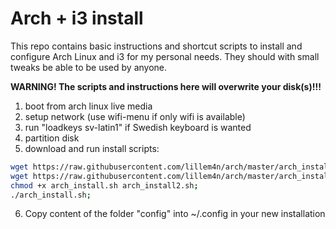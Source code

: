 # Arch + i3 install

This repo contains basic instructions and shortcut scripts to install and configure Arch Linux and i3 for my personal needs. They should with small tweaks be able to be used by anyone.

**WARNING! The scripts and instructions here will overwrite your disk(s)!!!**

1)  boot from arch linux live media  
2)  setup network (use wifi-menu if only wifi is available)  
3) run "loadkeys sv-latin1" if Swedish keyboard is wanted  
4) partition disk  
5) download and run install scripts:  

```bash
wget https://raw.githubusercontent.com/lillem4n/arch/master/arch_install.sh;
wget https://raw.githubusercontent.com/lillem4n/arch/master/arch_install2.sh;
chmod +x arch_install.sh arch_install2.sh;
./arch_install.sh;
```

6) Copy content of the folder "config" into ~/.config in your new installation
